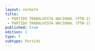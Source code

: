 ```yaml
---
layout: verbete
title:
 - PARTIDO TRABALHISTA NACIONAL (PTN-2)
 - PARTIDO TRABALHISTA NACIONAL (PTN-2)
published: true
edition: 1  
type: T
subtype: Partido
---
```


